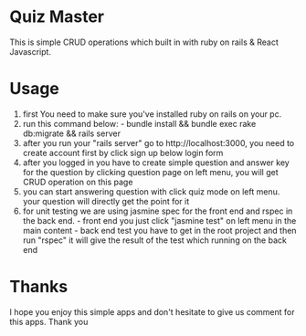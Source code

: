 # Quiz Master

This is simple CRUD operations which built in with ruby on rails & React Javascript.

# Usage

  1. first You need to make sure you've installed ruby on rails on your pc.
  2. run this command below:
    - bundle install && bundle exec rake db:migrate && rails server
  3. after you run your "rails server" go to http://localhost:3000, you need to create account first by click sign up below login form
  4. after you logged in you have to create simple question and answer key for the question by clicking question page on left menu, you will get CRUD operation on this page
  5. you can start answering question with click quiz mode on left menu. your question will directly get the point for it
  6. for unit testing we are using jasmine spec for the front end and rspec in the back end.
    - front end
      you just click "jasmine test" on left menu in the main content
    - back end test
      you have to get in the root project and then run "rspec" it will give the result of the test which running on the back end

# Thanks
 I hope you enjoy this simple apps and don't hesitate to give us comment for this apps.
 Thank you
